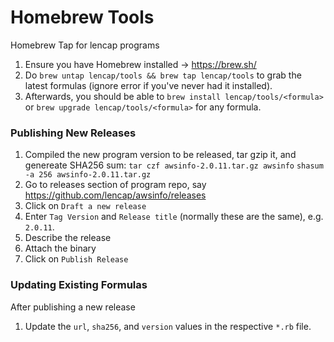 # Homebrew Tools
Homebrew Tap for lencap programs

1. Ensure you have Homebrew installed -> https://brew.sh/
2. Do `brew untap lencap/tools && brew tap lencap/tools` to grab the latest formulas (ignore error if you've never had it installed).
3. Afterwards, you should be able to `brew install lencap/tools/<formula>` or `brew upgrade lencap/tools/<formula>` for any formula.

### Publishing New Releases
1. Compiled the new program version to be released, tar gzip it, and genereate SHA256 sum:
   `tar czf awsinfo-2.0.11.tar.gz awsinfo`
   `shasum -a 256 awsinfo-2.0.11.tar.gz`
4. Go to releases section of program repo, say https://github.com/lencap/awsinfo/releases
5. Click on `Draft a new release`
6. Enter `Tag Version` and `Release title` (normally these are the same), e.g. `2.0.11`.
7. Describe the release
8. Attach the binary
9. Click on `Publish Release`

### Updating Existing Formulas
After publishing a new release
1. Update the `url`, `sha256`, and `version` values in the respective `*.rb` file.
